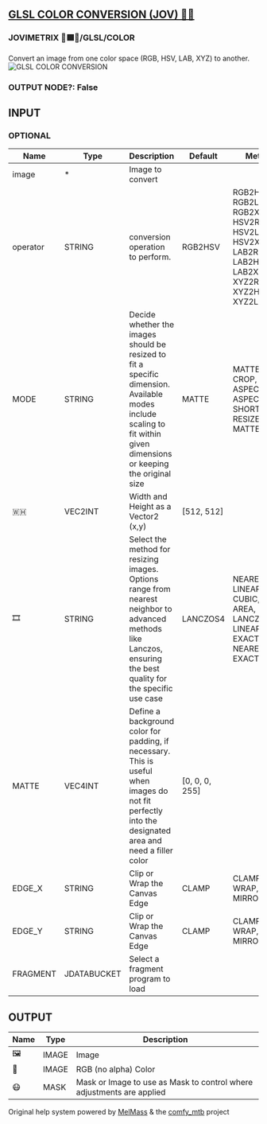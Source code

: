 [GLSL COLOR CONVERSION (JOV) 🧙🏽](https://github.com/Amorano/Jovimetrix-examples/blob/master/node/GLSL%20COLOR%20CONVERSION/GLSL%20COLOR%20CONVERSION.md)
--------------------------------------------------------------------------------------------------------------------------------------------------------
### JOVIMETRIX 🔺🟩🔵/GLSL/COLOR
Convert an image from one color space (RGB, HSV, LAB, XYZ) to another.
![GLSL COLOR CONVERSION](https://raw.githubusercontent.com/Amorano/Jovimetrix-examples/master/node/GLSL%20COLOR%20CONVERSION/GLSL%20COLOR%20CONVERSION.png)
### OUTPUT NODE?: False
INPUT
-----
### OPTIONAL
| Name | Type | Description | Default | Meta |
| --- | --- | --- | --- | --- |
| image | \* | Image to convert |  |  |
| operator | STRING | conversion operation to perform. | RGB2HSV | RGB2HSV, RGB2LAB, RGB2XYZ, HSV2RGB, HSV2LAB, HSV2XYZ, LAB2RGB, LAB2HSV, LAB2XYZ, XYZ2RGB, XYZ2HSV, XYZ2LAB |
| MODE | STRING | Decide whether the images should be resized to fit a specific dimension. Available modes include scaling to fit within given dimensions or keeping the original size | MATTE | MATTE, CROP, FIT, ASPECT, ASPECT SHORT, RESIZE MATTE |
| 🇼🇭 | VEC2INT | Width and Height as a Vector2 (x,y) | [512, 512] |  |
| 🎞️ | STRING | Select the method for resizing images. Options range from nearest neighbor to advanced methods like Lanczos, ensuring the best quality for the specific use case | LANCZOS4 | NEAREST, LINEAR, CUBIC, AREA, LANCZOS4, LINEAR EXACT, NEAREST EXACT |
| MATTE | VEC4INT | Define a background color for padding, if necessary. This is useful when images do not fit perfectly into the designated area and need a filler color | [0, 0, 0, 255] |  |
| EDGE\_X | STRING | Clip or Wrap the Canvas Edge | CLAMP | CLAMP, WRAP, MIRROR |
| EDGE\_Y | STRING | Clip or Wrap the Canvas Edge | CLAMP | CLAMP, WRAP, MIRROR |
| FRAGMENT | JDATABUCKET | Select a fragment program to load |  |  |
OUTPUT
------
| Name | Type | Description |
| --- | --- | --- |
| 🖼️ | IMAGE | Image |
| 🌈 | IMAGE | RGB (no alpha) Color |
| 😷 | MASK | Mask or Image to use as Mask to control where adjustments are applied |
Original help system powered by [MelMass](https://github.com/melMass) & the [comfy\_mtb](https://github.com/melMass/comfy_mtb) project
